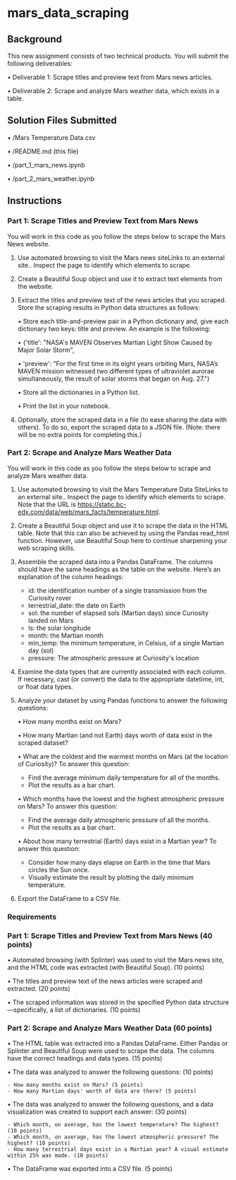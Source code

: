 # mars_data_scraping

## Background
This new assignment consists of two technical products. You will submit the following deliverables:

•	Deliverable 1: Scrape titles and preview text from Mars news articles.

•	Deliverable 2: Scrape and analyze Mars weather data, which exists in a table.

## Solution Files Submitted
• /Mars Temperature Data.csv

• /README.md (this file)

• /part_1_mars_news.ipynb

• /part_2_mars_weather.ipynb


## Instructions
### Part 1: Scrape Titles and Preview Text from Mars News
You will work in this code as you follow the steps below to scrape the Mars News website.

1.	Use automated browsing to visit the Mars news siteLinks to an external site.. Inspect the page to identify which elements to scrape.

2.	Create a Beautiful Soup object and use it to extract text elements from the website.

3.	Extract the titles and preview text of the news articles that you scraped. Store the scraping results in Python data structures as follows:

    •	Store each title-and-preview pair in a Python dictionary and, give each dictionary two keys: title and preview. An example is the following:

    •	{'title': "NASA's MAVEN Observes Martian Light Show Caused by Major Solar Storm", 

    •	 'preview': "For the first time in its eight years orbiting Mars, NASA’s MAVEN mission witnessed two different types of ultraviolet aurorae simultaneously, the result of solar storms that began on Aug. 27."}

    •	Store all the dictionaries in a Python list.

    •	Print the list in your notebook.

4.	Optionally, store the scraped data in a file (to ease sharing the data with others). To do so, export the scraped data to a JSON file. (Note: there will be no extra points for completing this.)

### Part 2: Scrape and Analyze Mars Weather Data

You will work in this code as you follow the steps below to scrape and analyze Mars weather data.

1.	Use automated browsing to visit the Mars Temperature Data SiteLinks to an external site.. Inspect the page to identify which elements to scrape. Note that the URL is https://static.bc-edx.com/data/web/mars_facts/temperature.html.

2.	Create a Beautiful Soup object and use it to scrape the data in the HTML table. Note that this can also be achieved by using the Pandas read_html function. However, use Beautiful Soup here to continue sharpening your web scraping skills.

3.	Assemble the scraped data into a Pandas DataFrame. The columns should have the same headings as the table on the website. Here’s an explanation of the column headings:

     - id: the identification number of a single transmission from the Curiosity rover
     - terrestrial_date: the date on Earth
     - sol: the number of elapsed sols (Martian days) since Curiosity landed on Mars
     - ls: the solar longitude
     - month: the Martian month
     - min_temp: the minimum temperature, in Celsius, of a single Martian day (sol)
     - pressure: The atmospheric pressure at Curiosity's location

4.	Examine the data types that are currently associated with each column. If necessary, cast (or convert) the data to the appropriate datetime, int, or float data types.

5.	Analyze your dataset by using Pandas functions to answer the following questions:

    •	How many months exist on Mars?

    •	How many Martian (and not Earth) days worth of data exist in the scraped dataset?

    •	What are the coldest and the warmest months on Mars (at the location of Curiosity)? To answer this question:

       - Find the average minimum daily temperature for all of the months.
       - Plot the results as a bar chart.

    •	Which months have the lowest and the highest atmospheric pressure on Mars? To answer this question:

       - Find the average daily atmospheric pressure of all the months.
       - Plot the results as a bar chart.

    •	About how many terrestrial (Earth) days exist in a Martian year? To answer this question:

       - Consider how many days elapse on Earth in the time that Mars circles the Sun once.
       - Visually estimate the result by plotting the daily minimum temperature.

6.	Export the DataFrame to a CSV file.

### Requirements

### Part 1: Scrape Titles and Preview Text from Mars News (40 points)

•	Automated browsing (with Splinter) was used to visit the Mars news site, and the HTML code was extracted (with Beautiful Soup). (10 points)

•	The titles and preview text of the news articles were scraped and extracted. (20 points)

•	The scraped information was stored in the specified Python data structure—specifically, a list of dictionaries. (10 points)

### Part 2: Scrape and Analyze Mars Weather Data (60 points)

•	The HTML table was extracted into a Pandas DataFrame. Either Pandas or Splinter and Beautiful Soup were used to scrape the data. The columns have the correct headings and data types. (15 points)

•	The data was analyzed to answer the following questions: (10 points)

    - How many months exist on Mars? (5 points)
    - How many Martian days' worth of data are there? (5 points)

•	The data was analyzed to answer the following questions, and a data visualization was created to support each answer: (30 points)

    - Which month, on average, has the lowest temperature? The highest? (10 points)
    - Which month, on average, has the lowest atmospheric pressure? The highest? (10 points)
    - How many terrestrial days exist in a Martian year? A visual estimate within 25% was made. (10 points)


•	The DataFrame was exported into a CSV file. (5 points)

